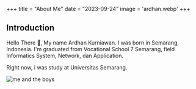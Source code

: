 +++
title = "About Me"
date = "2023-09-24"
image = 'ardhan.webp'
+++

## Introduction

Hello There 🤗, My name Ardhan Kurniawan. I was born in Semarang, Indonesia. I'm graduated from Vocational School 7 Semarang, field Informatics System, Network, dan Application.

Right now, i was study at Universitas Semarang.

![me and the boys](/images/sabtu/listen_music.webp)
